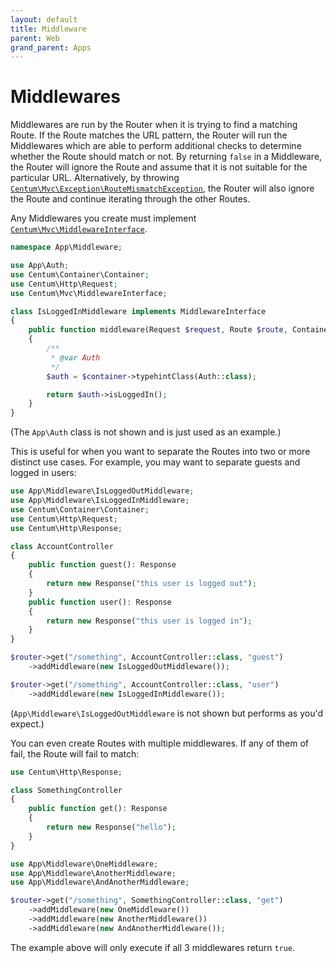 ```yaml
---
layout: default
title: Middleware
parent: Web
grand_parent: Apps
---
```




# Middlewares

Middlewares are run by the Router when it is trying to find a matching Route.
If the Route matches the URL pattern, the Router will run the Middlewares which are able to perform additional checks to determine whether the Route should match or not.
By returning `false` in a Middleware, the Router will ignore the Route and assume that it is not suitable for the particular URL.
Alternatively, by throwing [`Centum\Mvc\Exception\RouteMismatchException`](https://github.com/SidRoberts/centum/blob/development/src/Mvc/Exception/RouteMismatchException.php), the Router will also ignore the Route and continue iterating through the other Routes.

Any Middlewares you create must implement [`Centum\Mvc\MiddlewareInterface`](https://github.com/SidRoberts/centum/blob/development/src/Mvc/MiddlewareInterface.php).

```php
namespace App\Middleware;

use App\Auth;
use Centum\Container\Container;
use Centum\Http\Request;
use Centum\Mvc\MiddlewareInterface;

class IsLoggedInMiddleware implements MiddlewareInterface
{
    public function middleware(Request $request, Route $route, Container $container): bool
    {
        /**
         * @var Auth
         */
        $auth = $container->typehintClass(Auth::class);

        return $auth->isLoggedIn();
    }
}
```

(The `App\Auth` class is not shown and is just used as an example.)

This is useful for when you want to separate the Routes into two or more distinct use cases.
For example, you may want to separate guests and logged in users:

```php
use App\Middleware\IsLoggedOutMiddleware;
use App\Middleware\IsLoggedInMiddleware;
use Centum\Container\Container;
use Centum\Http\Request;
use Centum\Http\Response;

class AccountController
{
    public function guest(): Response
    {
        return new Response("this user is logged out");
    }
    public function user(): Response
    {
        return new Response("this user is logged in");
    }
}
```

```php
$router->get("/something", AccountController::class, "guest")
    ->addMiddleware(new IsLoggedOutMiddleware());

$router->get("/something", AccountController::class, "user")
    ->addMiddleware(new IsLoggedInMiddleware());
```

(`App\Middleware\IsLoggedOutMiddleware` is not shown but performs as you'd expect.)

You can even create Routes with multiple middlewares.
If any of them of fail, the Route will fail to match:

```php
use Centum\Http\Response;

class SomethingController
{
    public function get(): Response
    {
        return new Response("hello");
    }
}
```

```php
use App\Middleware\OneMiddleware;
use App\Middleware\AnotherMiddleware;
use App\Middleware\AndAnotherMiddleware;

$router->get("/something", SomethingController::class, "get")
    ->addMiddleware(new OneMiddleware())
    ->addMiddleware(new AnotherMiddleware())
    ->addMiddleware(new AndAnotherMiddleware());
```

The example above will only execute if all 3 middlewares return `true`.
